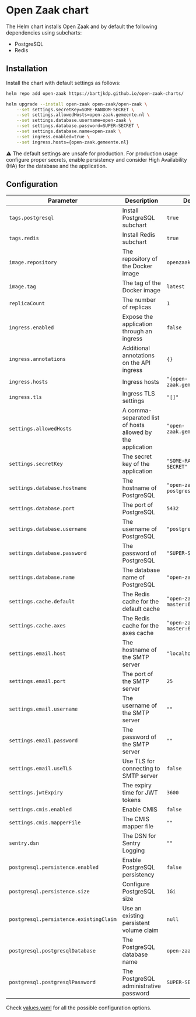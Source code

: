 # Open Zaak chart

The Helm chart installs Open Zaak and by default the following dependencies using subcharts:

- PostgreSQL
- Redis

## Installation

Install the chart with default settings as follows:

```bash
helm repo add open-zaak https://bartjkdp.github.io/open-zaak-charts/

helm upgrade --install open-zaak open-zaak/open-zaak \
    --set settings.secretKey=SOME-RANDOM-SECRET \
    --set settings.allowedHosts=open-zaak.gemeente.nl \
    --set settings.database.username=open-zaak \
    --set settings.database.password=SUPER-SECRET \
    --set settings.database.name=open-zaak \
    --set ingress.enabled=true \
    --set ingress.hosts={open-zaak.gemeente.nl}
```

:warning: The default settings are unsafe for production. For production usage configure proper secrets, enable persistency and consider High Availability (HA) for the database and the application.

## Configuration

| Parameter | Description | Default |
| --------- | ----------- | ------- |
| `tags.postgresql` | Install PostgreSQL subchart | `true` |
| `tags.redis` | Install Redis subchart | `true` |
| `image.repository` | The repository of the Docker image | `openzaak/open-zaak` |
| `image.tag` | The tag of the Docker image | `latest` |
| `replicaCount` | The number of replicas | `1` |
| `ingress.enabled` | Expose the application through an ingress | `false` |
| `ingress.annotations` | Additional annotations on the API ingress | `{}` |
| `ingress.hosts` | Ingress hosts | `"{open-zaak.gemeente.nl}"` |
| `ingress.tls` | Ingress TLS settings | `"[]"` |
| `settings.allowedHosts` | A comma-separated list of hosts allowed by the application | `"open-zaak.gemeente.nl"` |
| `settings.secretKey` | The secret key of the application | `"SOME-RANDOM-SECRET"` |
| `settings.database.hostname` | The hostname of PostgreSQL | `"open-zaak-postgresql"` |
| `settings.database.port` | The port of PostgreSQL | `5432` |
| `settings.database.username` | The username of PostgreSQL | `"postgres"` |
| `settings.database.password` | The password of PostgreSQL | `"SUPER-SECRET"` |
| `settings.database.name` | The database name of PostgreSQL | `"open-zaak"` |
| `settings.cache.default` | The Redis cache for the default cache | `"open-zaak-redis-master:6379/0"` |
| `settings.cache.axes` | The Redis cache for the axes cache | `"open-zaak-redis-master:6379/0"` |
| `settings.email.host` | The hostname of the SMTP server | `"localhost"` |
| `settings.email.port` | The port of the SMTP server | `25` |
| `settings.email.username` | The username of the SMTP server | `""` |
| `settings.email.password` | The password of the SMTP server | `""` |
| `settings.email.useTLS` | Use TLS for connecting to SMTP server | `false` |
| `settings.jwtExpiry` | The expiry time for JWT tokens | `3600` |
| `settings.cmis.enabled` | Enable CMIS | `false` |
| `settings.cmis.mapperFile` | The CMIS mapper file | `""` |
| `sentry.dsn` | The DSN for Sentry Logging | `""` |
| `postgresql.persistence.enabled` | Enable PostgreSQL persistency | `false` |
| `postgresql.persistence.size` | Configure PostgreSQL size | `1Gi` |
| `postgresql.persistence.existingClaim` | Use an existing persistent volume claim | `null` |
| `postgresql.postgresqlDatabase` | The PostgreSQL database name | `open-zaak` |
| `postgresql.postgresqlPassword` | The PostgreSQL administrative password | `SUPER-SECRET` |

Check [values.yaml](./values.yaml) for all the possible configuration options.
